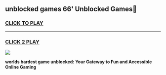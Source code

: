 
## unblocked games 66' Unblocked Games👋
<h3>
<a href="https://premium.freeplayer.one?title=unblocked_games_66'&ref=16F">CLICK TO PLAY</a></h3>
<hr>

<h3>
<a href="https://premium.freeplayer.one?title=unblocked_games_66'&ref=16F">CLICK 2 PLAY</a>
  
</h3>

<a href="https://premium.freeplayer.one?title=unblocked_games_66'&ref=16F/"><img src="https://clearcache.store/games.png"></a>


**worlds hardest game unblocked: Your Gateway to Fun and Accessible Online Gaming**
